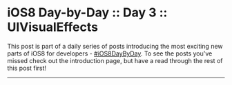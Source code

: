 # iOS8 Day-by-Day :: Day 3 :: UIVisualEffects

This post is part of a daily series of posts introducing the most exciting new
parts of iOS8 for developers - [#iOS8DayByDay](https://twitter.com/search?q=%23iOS8DayByDay).
To see the posts you've missed check out the introduction page,
but have a read through the rest of this post first!

---
